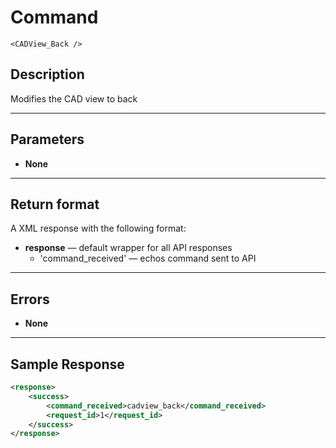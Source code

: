 # Command

    <CADView_Back />

## Description

Modifies the CAD view to back

***

## Parameters
- **None**

***

## Return format
A XML response with the following format:

- **response** — default wrapper for all API responses
    - 'command_received' — echos command sent to API

***

## Errors
- **None**

***

## Sample Response
```xml
<response>
	<success>
		<command_received>cadview_back</command_received>
		<request_id>1</request_id>
	</success>
</response>
```
